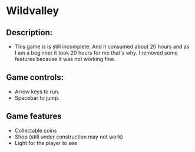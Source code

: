 # Wildvalley

## Description:
- This game is is still incomplete. And it consumed about 20 hours and as  I am a beginner
it took 20 hours for me that's why. I removed some features because it was not working fine.


## Game controls: 
- Arrow keys to run. 
- Spacebar to jump.

## Game features 
- Collectable coins
- Shop (still under construction may not work)
- Light for the player to see

